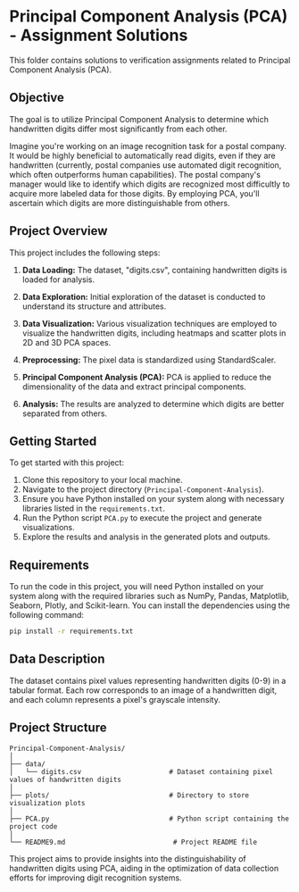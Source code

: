 # Principal Component Analysis (PCA) - Assignment Solutions

This folder contains solutions to verification assignments related to Principal Component Analysis (PCA).

## Objective

The goal is to utilize Principal Component Analysis to determine which handwritten digits differ most significantly from each other. 

Imagine you're working on an image recognition task for a postal company. It would be highly beneficial to automatically read digits, even if they are handwritten (currently, postal companies use automated digit recognition, which often outperforms human capabilities). The postal company's manager would like to identify which digits are recognized most difficultly to acquire more labeled data for those digits. By employing PCA, you'll ascertain which digits are more distinguishable from others.

## Project Overview

This project includes the following steps:

1. **Data Loading:** The dataset, "digits.csv", containing handwritten digits is loaded for analysis.

2. **Data Exploration:** Initial exploration of the dataset is conducted to understand its structure and attributes.

3. **Data Visualization:** Various visualization techniques are employed to visualize the handwritten digits, including heatmaps and scatter plots in 2D and 3D PCA spaces.

4. **Preprocessing:** The pixel data is standardized using StandardScaler.

5. **Principal Component Analysis (PCA):** PCA is applied to reduce the dimensionality of the data and extract principal components.

6. **Analysis:** The results are analyzed to determine which digits are better separated from others.

## Getting Started

To get started with this project:

1. Clone this repository to your local machine.
2. Navigate to the project directory (`Principal-Component-Analysis`).
3. Ensure you have Python installed on your system along with necessary libraries listed in the `requirements.txt`.
4. Run the Python script `PCA.py` to execute the project and generate visualizations.
5. Explore the results and analysis in the generated plots and outputs.

## Requirements

To run the code in this project, you will need Python installed on your system along with the required libraries such as NumPy, Pandas, Matplotlib, Seaborn, Plotly, and Scikit-learn. You can install the dependencies using the following command:

```bash
pip install -r requirements.txt
```

## Data Description

The dataset contains pixel values representing handwritten digits (0-9) in a tabular format. Each row corresponds to an image of a handwritten digit, and each column represents a pixel's grayscale intensity.

## Project Structure

```
Principal-Component-Analysis/
│
├── data/
│   └── digits.csv                      # Dataset containing pixel values of handwritten digits
│
├── plots/                              # Directory to store visualization plots
│
├── PCA.py                              # Python script containing the project code
│
└── README9.md                           # Project README file
```

This project aims to provide insights into the distinguishability of handwritten digits using PCA, aiding in the optimization of data collection efforts for improving digit recognition systems.
